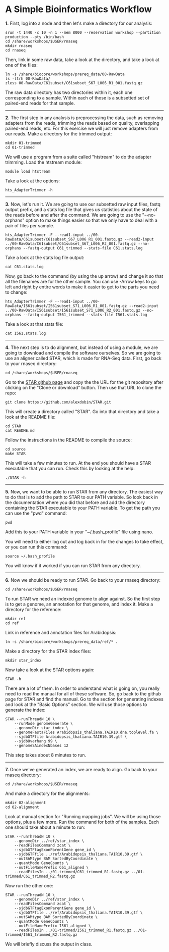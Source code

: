 A Simple Bioinformatics Workflow
=================================

**1\.** First, log into a node and then let's make a directory for our analysis:

    srun -t 1440 -c 10 -n 1 --mem 8000 --reservation workshop --partition production --pty /bin/bash
	cd /share/workshops/$USER/rnaseq
	mkdir rnaseq
	cd rnaseq

Then, link in some raw data, take a look at the directory, and take a look at one of the files:

	ln -s /share/biocore/workshops/prereq_data/00-RawData
	ls -ltrh 00-RawData/
	zless 00-RawData/C61subset/C61subset_S67_L006_R1_001.fastq.gz

The raw data directory has two directories within it, each one corresponding to a sample. Within each of those is a subsetted set of paired-end reads for that sample.

---

**2\.** The first step in any analysis is preprocessing the data, such as removing adapters from the reads, trimming the reads based on quality, overlapping paired-end reads, etc. For this exercise we will just remove adapters from our reads. Make a directory for the trimmed output:

	mkdir 01-trimmed
	cd 01-trimmed

We will use a program from a suite called "htstream" to do the adapter trimming. Load the htstream module:

	module load htstream

Take a look at the options:

	hts_AdapterTrimmer -h

---

**3\.** Now, let's run it. We are going to use our subsetted raw input files, fastq output prefix, and a stats log file that gives us statistics about the state of the reads before and after the command. We are going to use the "--no-orphans" option to make things easier so that we only have to deal with a pair of files per sample.

	hts_AdapterTrimmer -F --read1-input ../00-RawData/C61subset/C61subset_S67_L006_R1_001.fastq.gz --read2-input ../00-RawData/C61subset/C61subset_S67_L006_R2_001.fastq.gz --no-orphans --fastq-output C61_trimmed --stats-file C61.stats.log

Take a look at the stats log file output:

	cat C61.stats.log

Now, go back to the command (by using the up arrow) and change it so that all the filenames are for the other sample. You can use <Ctrl>-Arrow keys to go left and right by entire words to make it easier to get to the parts you need to change:

	hts_AdapterTrimmer -F --read1-input ../00-RawData/I561subset/I561subset_S71_L006_R1_001.fastq.gz --read2-input ../00-RawData/I561subset/I561subset_S71_L006_R2_001.fastq.gz --no-orphans --fastq-output I561_trimmed --stats-file I561.stats.log

Take a look at that stats file:

	cat I561.stats.log

---

**4\.** The next step is to do alignment, but instead of using a module, we are going to download and compile the software ourselves. So we are going to use an aligner called STAR, which is made for RNA-Seq data. First, go back to your rnaseq directory:

	cd /share/workshops/$USER/rnaseq

Go to the [STAR github page](https://github.com/alexdobin/STAR) and copy the the URL for the git repository after clicking on the "Clone or download" button. Then use that URL to clone the repo:

	git clone https://github.com/alexdobin/STAR.git

This will create a directory called "STAR". Go into that directory and take a look at the README file:

	cd STAR
	cat README.md

Follow the instructions in the README to compile the source:

	cd source
	make STAR

This will take a few minutes to run. At the end you should have a STAR executable that you can run. Check this by looking at the help:

	./STAR -h

---

**5\.** Now, we want to be able to run STAR from any directory. The easiest way to do that is to add the path to STAR to our PATH variable. So look back in the documentation where you did that before and add the directory containing the STAR executable to your PATH variable. To get the path you can use the "pwd" command:

	pwd

Add this to your PATH variable in your "~/.bash_profile" file using nano.

You will need to either log out and log back in for the changes to take effect, or you can run this command:

	source ~/.bash_profile

You will know if it worked if you can run STAR from any directory.

---

**6\.** Now we should be ready to run STAR. Go back to your rnaseq directory:

	cd /share/workshops/$USER/rnaseq

To run STAR we need an indexed genome to align against. So the first step is to get a genome, an annotation for that genome, and index it. Make a directory for the reference:

	mkdir ref
	cd ref

Link in reference and annotation files for Arabidopsis:

	ln -s /share/biocore/workshops/prereq_data/ref/* .

Make a directory for the STAR index files:

	mkdir star_index

Now take a look at the STAR options again:

	STAR -h

There are a lot of them. In order to understand what is going on, you really need to read the manual for all of these software. So, go back to the github page for STAR and find the manual. Go to the section for generating indexes and look at the "Basic Options" section. We will use those options to generate the index:

	STAR --runThreadN 10 \
		--runMode genomeGenerate \
		--genomeDir star_index \
		--genomeFastaFiles Arabidopsis_thaliana.TAIR10.dna.toplevel.fa \
		--sjdbGTFfile Arabidopsis_thaliana.TAIR10.39.gtf \
		--sjdbOverhang 99 \
        --genomeSAindexNbases 12

This step takes about 8 minutes to run.

---

**7\.** Once we've generated an index, we are ready to align. Go back to your rnaseq directory:

	cd /share/workshops/$USER/rnaseq

And make a directory for the alignments:

	mkdir 02-alignment
	cd 02-alignment

Look at manual section for "Running mapping jobs". We will be using those options, plus a few more. Run the command for both of the samples. Each one should take about a minute to run:

	STAR --runThreadN 10 \
		--genomeDir ../ref/star_index \
		--readFilesCommand zcat \
		--sjdbGTFtagExonParentGene gene_id \
		--sjdbGTFfile ../ref/Arabidopsis_thaliana.TAIR10.39.gtf \
		--outSAMtype BAM SortedByCoordinate \
		--quantMode GeneCounts \
		--outFileNamePrefix C61_aligned \
		--readFilesIn ../01-trimmed/C61_trimmed_R1.fastq.gz ../01-trimmed/C61_trimmed_R2.fastq.gz

Now run the other one:

	STAR --runThreadN 10 \
		--genomeDir ../ref/star_index \
		--readFilesCommand zcat \
		--sjdbGTFtagExonParentGene gene_id \
		--sjdbGTFfile ../ref/Arabidopsis_thaliana.TAIR10.39.gtf \
		--outSAMtype BAM SortedByCoordinate \
		--quantMode GeneCounts \
		--outFileNamePrefix I561_aligned \
		--readFilesIn ../01-trimmed/I561_trimmed_R1.fastq.gz ../01-trimmed/I561_trimmed_R2.fastq.gz

We will briefly discuss the output in class.
